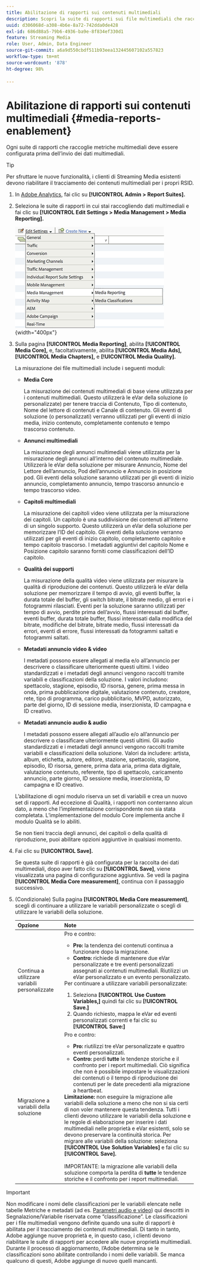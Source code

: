 ```yaml
---
title: Abilitazione di rapporti sui contenuti multimediali
description: Scopri la suite di rapporti sui file multimediali che raccoglie le metriche sui file multimediali.  Per configurare i rapporti sui file multimediali prima dell’invio dei dati multimediali, effettua le seguenti operazioni.
uuid: d306068d-a308-4b6e-8a72-742dda0de428
exl-id: 686d88a5-79b6-4936-ba9e-8f834ef330d1
feature: Streaming Media
role: User, Admin, Data Engineer
source-git-commit: a6a9d550cbdf511b93eea132445607102a557823
workflow-type: tm+mt
source-wordcount: '878'
ht-degree: 98%

---
```


# Abilitazione di rapporti sui contenuti multimediali {#media-reports-enablement}

Ogni suite di rapporti che raccoglie metriche multimediali deve essere configurata prima dell’invio dei dati multimediali.

>[!TIP]
>
>Per sfruttare le nuove funzionalità, i clienti di Streaming Media esistenti devono riabilitare il tracciamento dei contenuti multimediali per i propri RSID.

1. In [Adobe Analytics](https://experience.adobe.com), fai clic su **[!UICONTROL Admin > Report Suites].**
1. Seleziona le suite di rapporti in cui stai raccogliendo dati multimediali e fai clic su **[!UICONTROL Edit Settings > Media Management > Media Reporting].**

   ![](assets/media-reporting.png){width="400px"}

1. Sulla pagina **[!UICONTROL Media Reporting]**, abilita **[!UICONTROL Media Core],** e, facoltativamente, abilita **[!UICONTROL Media Ads],** **[!UICONTROL Media Chapters],** e **[!UICONTROL Media Quality].**

   La misurazione dei file multimediali include i seguenti moduli:

   * **Media Core**

     La misurazione dei contenuti multimediali di base viene utilizzata per i contenuti multimediali. Questo utilizzerà le eVar della soluzione (o personalizzate) per tenere traccia di Contenuto, Tipo di contenuto, Nome del lettore di contenuti e Canale di contenuto. Gli eventi di soluzione (o personalizzati) verranno utilizzati per gli eventi di inizio media, inizio contenuto, completamente contenuto e tempo trascorso contenuto.

   * **Annunci multimediali**

     La misurazione degli annunci multimediali viene utilizzata per la misurazione degli annunci all’interno del contenuto multimediale. Utilizzerà le eVar della soluzione per misurare Annuncio, Nome del Lettore dell’annuncio, Pod dell’annuncio e Annuncio in posizione pod. Gli eventi della soluzione saranno utilizzati per gli eventi di inizio annuncio, completamento annuncio, tempo trascorso annuncio e tempo trascorso video.

   * **Capitoli multimediali**

     La misurazione dei capitoli video viene utilizzata per la misurazione dei capitoli. Un capitolo è una suddivisione dei contenuti all’interno di un singolo supporto. Questo utilizzerà un eVar della soluzione per memorizzare l’ID del capitolo. Gli eventi della soluzione verranno utilizzati per gli eventi di inizio capitolo, completamento capitolo e tempo capitolo trascorso. I metadati aggiuntivi del capitolo Nome e Posizione capitolo saranno forniti come classificazioni dell’ID capitolo.

   * **Qualità dei supporti**

     La misurazione della qualità video viene utilizzata per misurare la qualità di riproduzione dei contenuti. Questo utilizzerà le eVar della soluzione per memorizzare il tempo di avvio, gli eventi buffer, la durata totale del buffer, gli switch bitrate, il bitrate medio, gli errori e i fotogrammi rilasciati. Eventi per la soluzione saranno utilizzati per tempo di avvio, perdite prima dell’avvio, flussi interessati dal buffer, eventi buffer, durata totale buffer, flussi interessati dalla modifica del bitrate, modifiche del bitrate, bitrate medio, flussi interessati da errori, eventi di errore, flussi interessati da fotogrammi saltati e fotogrammi saltati.

   * **Metadati annuncio video &amp; video**

     I metadati possono essere allegati al media e/o all’annuncio per descrivere o classificare ulteriormente questi ultimi. I video standardizzati e i metadati degli annunci vengono raccolti tramite variabili e classificazioni della soluzione. I valori includono: spettacolo, stagione, episodio, ID risorsa, genere, prima messa in onda, prima pubblicazione digitale, valutazione contenuto, creatore, rete, tipo di programma, carico pubblicitario, MVPD, autorizzato, parte del giorno, ID di sessione media, inserzionista, ID campagna e ID creativo.

   * **Metadati annuncio audio &amp; audio**

     I metadati possono essere allegati all’audio e/o all’annuncio per descrivere o classificare ulteriormente questi ultimi. Gli audio standardizzati e i metadati degli annunci vengono raccolti tramite variabili e classificazioni della soluzione. Valori da includere: artista, album, etichetta, autore, editore, stazione, spettacolo, stagione, episodio, ID risorsa, genere, prima data aria, prima data digitale, valutazione contenuto, referente, tipo di spettacolo, caricamento annuncio, parte giorno, ID sessione media, inserzionista, ID campagna e ID creativo.

   L’abilitazione di ogni modulo riserva un set di variabili e crea un nuovo set di rapporti. Ad eccezione di Qualità, i rapporti non conterranno alcun dato, a meno che l’implementazione corrispondente non sia stata completata. L’implementazione del modulo Core implementa anche il modulo Qualità se lo abiliti.

   Se non tieni traccia degli annunci, dei capitoli o della qualità di riproduzione, puoi abilitare opzioni aggiuntive in qualsiasi momento.

1. Fai clic su **[!UICONTROL Save].**

   Se questa suite di rapporti è già configurata per la raccolta dei dati multimediali, dopo aver fatto clic su **[!UICONTROL Save]**, viene visualizzata una pagina di configurazione aggiuntiva. Se vedi la pagina **[!UICONTROL Media Core measurement]**, continua con il passaggio successivo.

1. (Condizionale) Sulla pagina **[!UICONTROL Media Core measurement]**, scegli di continuare a utilizzare le variabili personalizzate o scegli di utilizzare le variabili della soluzione.

   | Opzione | Note |
   | --- | --- |
   | Continua a utilizzare variabili personalizzate | Pro e contro:<ul> <li> **Pro:** la tendenza dei contenuti continua a funzionare dopo la migrazione. </li> <li> **Contro:** richiede di mantenere due eVar personalizzate e tre eventi personalizzati assegnati ai contenuti multimediali. Riutilizzi un eVar personalizzato e un evento personalizzato. </li> </ul> Per continuare a utilizzare variabili personalizzate: <ol> <li>Seleziona **[!UICONTROL Use Custom Variables,]** quindi fai clic su **[!UICONTROL Save.]** </li> <li>Quando richiesto, mappa le eVar ed eventi personalizzati correnti e fai clic su **[!UICONTROL Save:]** </li> </ol> |
   | Migrazione a variabili della soluzione | Pro e contro:<ul> <li> **Pro:** riutilizzi tre eVar personalizzate e quattro eventi personalizzati. </li> <li> **Contro:** perdi **tutte** le tendenze storiche e il confronto per i report multimediali. Ciò significa che non è possibile impostare le visualizzazioni dei contenuti o il tempo di riproduzione dei contenuti per le date precedenti alla migrazione a heartbeat. </li> </ul> **Limitazione:**  non eseguire la migrazione alle variabili della soluzione a meno che non si sia certi di non voler mantenere questa tendenza. Tutti i clienti devono utilizzare le variabili della soluzione e le regole di elaborazione per inserire i dati multimediali nelle proprietà e eVar esistenti, solo se devono preservare la continuità storica. Per migrare alle variabili della soluzione: seleziona **[!UICONTROL Use Solution Variables]** e fai clic su **[!UICONTROL Save].** <br><br> IMPORTANTE: la migrazione alle variabili della soluzione comporta la perdita di **tutte** le tendenze storiche e il confronto per i report multimediali. |

>[!IMPORTANT]
>
>Non modificare i nomi delle classificazioni per le variabili elencate nelle tabelle Metriche e metadati (ad es. [Parametri audio e video](/help/metrics-and-metadata/audio-video-parameters.md)) qui descritti in Segnalazione/Variabile riservata come “classificazione”. Le classificazioni per i file multimediali vengono definite quando una suite di rapporti è abilitata per il tracciamento dei contenuti multimediali. Di tanto in tanto, Adobe aggiunge nuove proprietà e, in questo caso, i clienti devono riabilitare le suite di rapporti per accedere alle nuove proprietà multimediali. Durante il processo di aggiornamento, l’Adobe determina se le classificazioni sono abilitate controllando i nomi delle variabili. Se manca qualcuno di questi, Adobe aggiunge di nuovo quelli mancanti.
